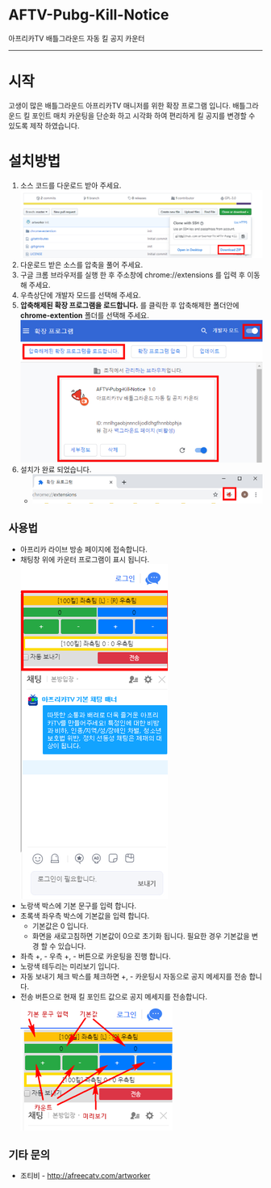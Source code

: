 
# AFTV-Pubg-Kill-Notice
아프리카TV 배틀그라운드 자동 킬 공지 카운터

 ----

# 시작

고생이 많은 배틀그라운드 아프리카TV 매니저를 위한 확장 프로그램 입니다.
배틀그라운드 킬 포인트 매치 카운팅을 단순화 하고 시각화 하여 편리하게 킬 공지를 변경할 수 있도록 제작 하였습니다.

# 설치방법

 1. 소스 코드를 다운로드 받아 주세요.
	  ![image1-1](https://github.com/artworkerTV/AFTV-Pubg-Kill-Notice/blob/master/docs/images/image1-1.jpg?raw=true)
 2. 다운로드 받은 소스를 압축을 풀어 주세요.
 3. 구글 크롬 브라우저를 실행 한 후 주소창에 chrome://extensions 를 입력 후 이동해 주세요.
 4. 우측상단에 개발자 모드를 선택해 주세요.
 5. **압축해제된 확장 프로그램을 로드합니다.** 를 클릭한 후 압축해제한 폴더안에 **chrome-extention** 폴더를 선택해 주세요.
	  ![image1-2](https://github.com/artworkerTV/AFTV-Pubg-Kill-Notice/blob/master/docs/images/image1-2.jpg?raw=true)
 6. 설치가 완료 되었습니다.
    - ![image1-3](https://github.com/artworkerTV/AFTV-Pubg-Kill-Notice/blob/master/docs/images/image1-3.jpg?raw=true)

## 사용법

 - 아프리카 라이브 방송 페이지에 접속합니다.
 - 채팅창 위에 카운터 프로그램이 표시 됩니다.
	  ![image2-1](https://github.com/artworkerTV/AFTV-Pubg-Kill-Notice/blob/master/docs/images/image2-1.jpg?raw=true)
 - 노랑색 박스에 기본 문구를 입력 합니다.
 - 초록색 좌우측 박스에 기본값을 입력 합니다.
	 - 기본값은 0 입니다.
	 - 화면을 새로고침하면 기본값이 0으로 초기화 됩니다. 필요한 경우 기본값을 변경 할 수 있습니다.
 - 좌측 +, - 우측 +, - 버튼으로 카운팅을 진행 합니다.
 - 노랑색 테두리는 미리보기 입니다.
 - 자동 보내기 체크 박스를 체크하면 +, - 카운팅시 자동으로 공지 메세지를 전송 합니다.
 - 전송 버튼으로 현재 킬 포인트 값으로 공지 메세지를 전송합니다.
	  ![image2-2](https://github.com/artworkerTV/AFTV-Pubg-Kill-Notice/blob/master/docs/images/image2-2.jpg?raw=true)

## 기타 문의

 - 조티비 - http://afreecatv.com/artworker